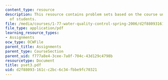 ```yaml
---
content_type: resource
description: This resource contains problem sets based on the course understanding
  of students.
file: /media/courses/1-77-water-quality-control-spring-2006/d2f88093161cc2bc6c34fbbe9fc70321_pset3.pdf
file_type: application/pdf
learning_resource_types:
- Assignments
ocw_type: OCWFile
parent_title: Assignments
parent_type: CourseSection
parent_uid: f777a8e4-3cee-7a8f-704c-43d129c4798b
resourcetype: Document
title: pset3.pdf
uid: d2f88093-161c-c2bc-6c34-fbbe9fc70321
---
```

